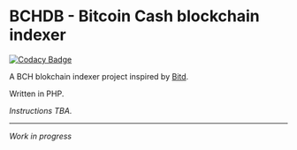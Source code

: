# BCHDB - Bitcoin Cash blockchain indexer

[![Codacy Badge](https://api.codacy.com/project/badge/Grade/6bebd16aa5dc42b4ac9beb2ccdf42fe8)](https://app.codacy.com/app/Aldin-SXR/bchdb?utm_source=github.com&utm_medium=referral&utm_content=Aldin-SXR/bchdb&utm_campaign=Badge_Grade_Dashboard)

A BCH blokchain indexer project inspired by [Bitd](https://github.com/fountainhead-cash/bitd). 

Written in PHP.

*Instructions TBA.*

---
*Work in progress*